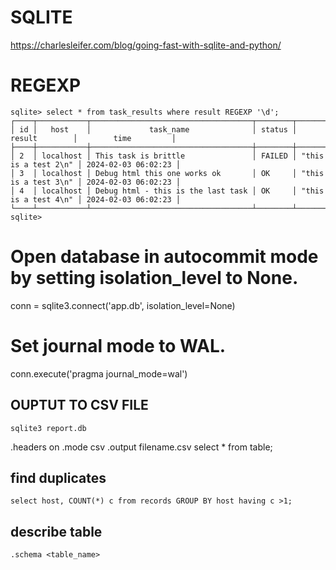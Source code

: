 # SQLITE

https://charlesleifer.com/blog/going-fast-with-sqlite-and-python/

# REGEXP

```
sqlite> select * from task_results where result REGEXP '\d';
┌────┬───────────┬────────────────────────────────────┬────────┬──────────────────────┬─────────────────────┐
│ id │   host    │             task_name              │ status │        result        │        time         │
├────┼───────────┼────────────────────────────────────┼────────┼──────────────────────┼─────────────────────┤
│ 2  │ localhost │ This task is brittle               │ FAILED │ "this is a test 2\n" │ 2024-02-03 06:02:23 │
│ 3  │ localhost │ Debug html this one works ok       │ OK     │ "this is a test 3\n" │ 2024-02-03 06:02:23 │
│ 4  │ localhost │ Debug html - this is the last task │ OK     │ "this is a test 4\n" │ 2024-02-03 06:02:23 │
└────┴───────────┴────────────────────────────────────┴────────┴──────────────────────┴─────────────────────┘
sqlite>
```

# Open database in autocommit mode by setting isolation_level to None.

conn = sqlite3.connect('app.db', isolation_level=None)

# Set journal mode to WAL.

conn.execute('pragma journal_mode=wal')

## OUPTUT TO CSV FILE

`sqlite3 report.db`

.headers on
.mode csv
.output filename.csv
select \* from table;

## find duplicates

`select host, COUNT(*) c from records GROUP BY host having c >1;`

## describe table

`.schema <table_name>`
